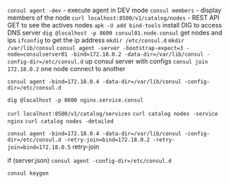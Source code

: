 `consul agent -dev` - execute agent in DEV mode
`consul members` - display members of the node
`curl localhost:8500/v1/catalog/nodes` - REST API GET to see the actives nodes
`apk -U add bind-tools` install DIG to access DNS server
`dig @localhost -p 8600 consul01.node.consul` get nodes and ips
`ifconfig` to get the ip address
`mkdir /etc/consul.d`
`mkdir /var/lib/consul`
`consul agent -server -bootstrap-expect=3 -node=consulserver01 -bind=172.18.0.2 -data-dir=/var/lib/consul -config-dir=/etc/consul.d` up consul server with configs
`consul join 172.18.0.2` one node connect to another

`consul agent -bind=172.18.0.4 -data-dir=/var/lib/consul -config-dir=/etc/consul.d`

`dig @localhost -p 8600 nginx.service.consul`

`curl localhost:8500/v1/catalog/services`
`curl catalog nodes -service nginx`
`curl catalog nodes -detailed`

`consul agent -bind=172.18.0.4 -data-dir=/var/lib/consul -config-dir=/etc/consul.d -retry-join=bind=172.18.0.2 -retry-join=bind=172.18.0.5` retry-join

if (server.json)
`consul agent -config-dir=/etc/consul.d`

`consul keygen`